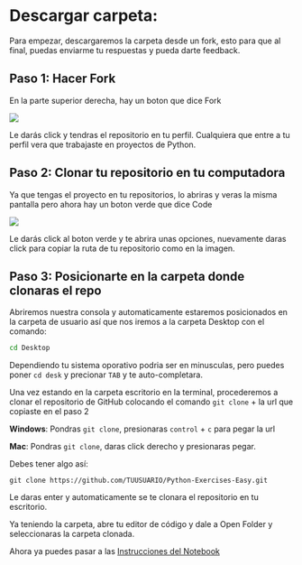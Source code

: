 # Descargar carpeta:

Para empezar, descargaremos la carpeta desde un fork, esto para que al final, puedas enviarme tu respuestas y pueda darte feedback.

## Paso 1: Hacer Fork

En la parte superior derecha, hay un boton que dice Fork 

![](https://sammyk.s3.amazonaws.com/blog/images/2014-05-28/fork.png)

Le darás click y tendras el repositorio en tu perfil. Cualquiera que entre a tu perfil vera que trabajaste en proyectos de Python.

## Paso 2: Clonar tu repositorio en tu computadora

Ya que tengas el proyecto en tu repositorios, lo abriras y veras la misma pantalla pero ahora hay un boton verde que dice Code

![](https://www.freecodecamp.org/espanol/news/content/images/2020/12/clone.jpg)

Le darás click al boton verde y te abrira unas opciones, nuevamente daras click para copiar la ruta de tu repositorio como en la imagen.

## Paso 3: Posicionarte en la carpeta donde clonaras el repo

Abriremos nuestra consola y automaticamente estaremos posicionados en la carpeta de usuario así que nos iremos a la carpeta Desktop con el comando:
```Bash
cd Desktop
```
Dependiendo tu sistema oporativo podria ser en minusculas, pero puedes poner `cd desk` y precionar `TAB` y te auto-completara.

Una vez estando en la carpeta escritorio en la terminal, procederemos a clonar el repositorio de GitHub colocando el comando `git clone` + la url que copiaste en el paso 2

**Windows**: Pondras `git clone`, presionaras `control` + `c` para pegar la url

**Mac**: Pondras `git clone`, daras click derecho y presionaras pegar.

Debes tener algo así:

```Git
git clone https://github.com/TUUSUARIO/Python-Exercises-Easy.git
```
Le daras enter y automaticamente se te clonara el repositorio en tu escritorio. 

Ya teniendo la carpeta, abre tu editor de código y dale a Open Folder y seleccionaras la carpeta clonada.

Ahora ya puedes pasar a las <a href='instructions.md'>Instrucciones del Notebook</a>
